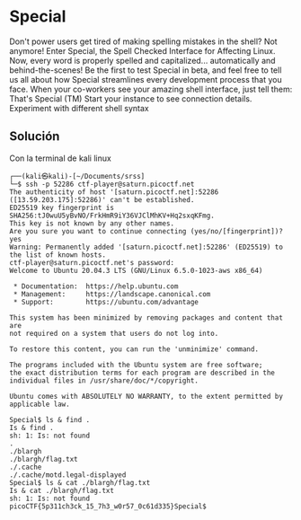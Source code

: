 # Special
Don't power users get tired of making spelling mistakes in the shell? Not anymore! Enter Special, the Spell Checked Interface for Affecting Linux. Now, every word is properly spelled and capitalized... automatically and behind-the-scenes! Be the first to test Special in beta, and feel free to tell us all about how Special streamlines every development process that you face. When your co-workers see your amazing shell interface, just tell them: That's Special (TM) Start your instance to see connection details.
Experiment with different shell syntax

## Solución
Con la terminal de kali linux
```
┌──(kali㉿kali)-[~/Documents/srss]
└─$ ssh -p 52286 ctf-player@saturn.picoctf.net
The authenticity of host '[saturn.picoctf.net]:52286 ([13.59.203.175]:52286)' can't be established.
ED25519 key fingerprint is SHA256:tJ0wuU5yBvNO/FrkHmR9iY36VJClMhKV+Hq2sxqKFmg.
This key is not known by any other names.
Are you sure you want to continue connecting (yes/no/[fingerprint])? yes
Warning: Permanently added '[saturn.picoctf.net]:52286' (ED25519) to the list of known hosts.
ctf-player@saturn.picoctf.net's password: 
Welcome to Ubuntu 20.04.3 LTS (GNU/Linux 6.5.0-1023-aws x86_64)

 * Documentation:  https://help.ubuntu.com
 * Management:     https://landscape.canonical.com
 * Support:        https://ubuntu.com/advantage

This system has been minimized by removing packages and content that are
not required on a system that users do not log into.

To restore this content, you can run the 'unminimize' command.

The programs included with the Ubuntu system are free software;
the exact distribution terms for each program are described in the
individual files in /usr/share/doc/*/copyright.

Ubuntu comes with ABSOLUTELY NO WARRANTY, to the extent permitted by
applicable law.

Special$ ls & find .
Is & find . 
sh: 1: Is: not found
.
./blargh
./blargh/flag.txt
./.cache
./.cache/motd.legal-displayed
Special$ ls & cat ./blargh/flag.txt
Is & cat ./blargh/flag.txt 
sh: 1: Is: not found
picoCTF{5p311ch3ck_15_7h3_w0r57_0c61d335}Special$ 

```